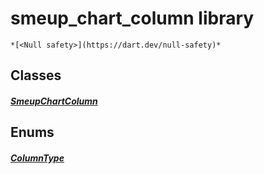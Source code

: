 


# smeup_chart_column library






    *[<Null safety>](https://dart.dev/null-safety)*





## Classes

##### [SmeupChartColumn](../smeup_models_widgets_smeup_chart_column/SmeupChartColumn-class.md)



 








## Enums

##### [ColumnType](../smeup_models_widgets_smeup_chart_column/ColumnType.md)



 










